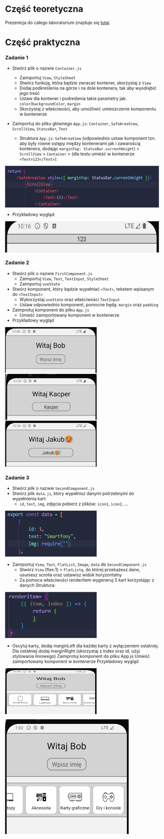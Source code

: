 # Część teoretyczna
  Prezentcja do całego laboratorium znajduje się [tutaj](https://github.com/sikorski1/High-level-Programming-Languages-Project/raw/main/React_Native_od_zera_JPWP.odp)

# Część praktyczna

### Zadanie 1

- Stwórz plik o nazwie `Container.js`
  - Zaimportuj `View`, `StyleSheet`
  - Stwórz funkcję, która będzie zwracać kontener, skorzystaj z `View`
  - Dodaj podkreślenia na górze i na dole kontenera, tak aby wyodrębić jego treść
  - Ustaw dla kontener i podreślenia takie parametry jak: `color`/`backgroundColor`, `margin`
  - Skorzystaj z właściwości, aby umożliwić umieszczenie komponentu w kontenerze

- Zaimportuj do pliku głównego `App.js`: `Container`, `SafeAreaView`, `ScrollView`, `StatusBar`, `Text`
  - Struktura  `App.js`: `SafeAreaView` (odpowiednio ustaw komponent tzn. aby były równe ostępy między kontenerami jak i zawarością kontenera, dodając `marginTop: StatusBar.currentHeight`) > `ScrollView` > `Container` > (dla testu umieść w kontenerze `<Text>123</Text>`):

<img align="center" width="600" height="136" src="img/img1.png">

-  Przykładowy wygląd:

<img align="center" width="600" height="102" src="img/container.png">


### Zadanie 2

- Stwórz plik o nazwie `FirstComponent.js`
  - Zaimportuj `View`, `Text`, `TextInput`, `StyleSheet`
  - Zaimportuj `useState`
- Stwórz komponent, który będzie wypełniać `<Text>`, tekstem wpisanym do `<TextInput>`
  - Wykorzystaj `useState` oraz właściwości `TextInput`
  - Ustaw odpowiednio komponent, pomocne będą: `margin` oraz `padding`
- Zaimprotuj komponent do pliku `App.js` 
  - Umieść zaimportowany komponent w kontenerze 
- Przykładowy wygląd

<img src="img/img4.png" width="300" height="150"> <img src="img/img2.png" width="300" height="150"> <img src="img/img3.png" width="300" height="150">


### Zadanie 3

- Stwórz plik o nazwie `SecondComponent.js `
- Stwórz plik `data.js`, który wypełnisz danymi potrzebnymi do wypełnienia kart:
  - `id`, `text`, `img`, zdjęcia pobierz z plików: `icon1`, `icon2`, ...

<img src="img/img6.png" width="300" height="150">

- Zaimportuj `View`, `Text`, `FlatList`, `Image`, `data` do `SecondComponent.js`
  - Stwórz `View` (flex:1) > `FlatListę`, do której przekażesz dane, usuniesz scrolla oraz ustawisz widok horyzontalny 
  - Za pomoca właściwości renderItem wygeneruj 5 kart korzystając z danych 
Struktura:

<img src="img/img5.png" width="300" height="150">

- Oscyluj karty, dodaj marginLeft dla każdej karty z wyłączeniem ostatniej. Dla ostatniej dodaj marginRight (skorzystaj z index oraz id, użyj stylowania liniowego) 
Zaimprotuj komponent do pliku App.js 
Umieść zaimportowany komponent w kontenerze 
Przykładowy wygląd

<img src="img/img7.png" width="300" height="150">

![Items](img/img8.png)




